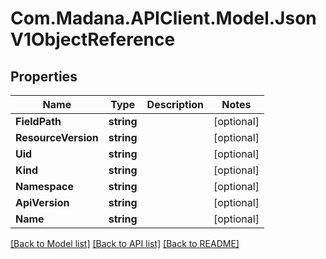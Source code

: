 
# Com.Madana.APIClient.Model.JsonV1ObjectReference

## Properties

Name | Type | Description | Notes
------------ | ------------- | ------------- | -------------
**FieldPath** | **string** |  | [optional] 
**ResourceVersion** | **string** |  | [optional] 
**Uid** | **string** |  | [optional] 
**Kind** | **string** |  | [optional] 
**Namespace** | **string** |  | [optional] 
**ApiVersion** | **string** |  | [optional] 
**Name** | **string** |  | [optional] 

[[Back to Model list]](../README.md#documentation-for-models)
[[Back to API list]](../README.md#documentation-for-api-endpoints)
[[Back to README]](../README.md)

